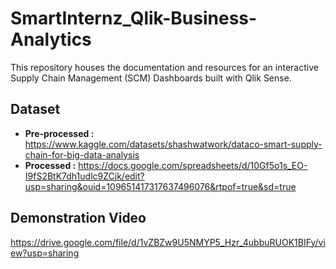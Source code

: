 # SmartInternz_Qlik-Business-Analytics
This repository houses the documentation and resources for an interactive Supply Chain Management (SCM) Dashboards built with Qlik Sense.

## Dataset
* **Pre-processed :** https://www.kaggle.com/datasets/shashwatwork/dataco-smart-supply-chain-for-big-data-analysis
* **Processed :** https://docs.google.com/spreadsheets/d/10Gf5o1s_EO-I9fS2BtK7dh1udlc9ZCjk/edit?usp=sharing&ouid=109651417317637496076&rtpof=true&sd=true

## Demonstration Video
https://drive.google.com/file/d/1vZBZw9U5NMYP5_Hzr_4ubbuRUOK1BIFy/view?usp=sharing
